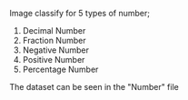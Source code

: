 Image classify for 5 types of number;
1. Decimal Number
2. Fraction Number
3. Negative Number
4. Positive Number
5. Percentage Number

The dataset can be seen in the "Number" file
